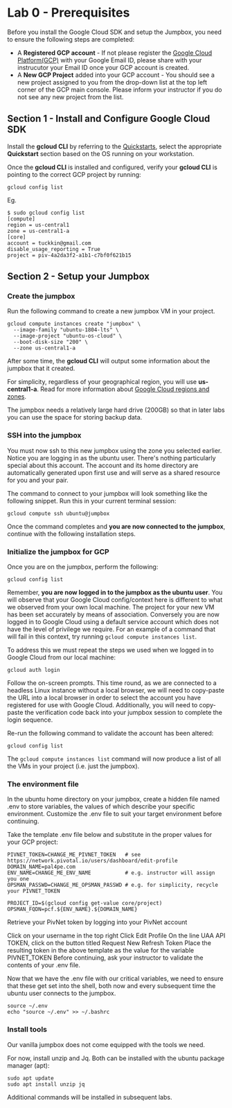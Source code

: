 # Lab 0 - Prerequisites

Before you install the Google Cloud SDK and setup the Jumpbox, you need to ensure the following steps are completed:
<ul>
  <li>A <b>Registered GCP account</b> - If not please register the <a href="https://cloud.google.com/">Google Cloud Platform(GCP)</a> with your Google Email ID, please share with your instrucutor your Email ID once your GCP account is created.
  <li>A <b>New GCP Project</b> added into your GCP account - You should see a new project assigned to you from the drop-down list at the top left corner of the GCP main console. Please inform your instructor if you do not see any new project from the list.
</ul>

## Section 1 - Install and Configure Google Cloud SDK

Install the **gcloud CLI** by referring to the [Quickstarts](https://cloud.google.com/sdk/docs/quickstarts), select the appropriate **Quickstart** section based on the OS running on your workstation.

Once the **gcloud CLI** is installed and configured, verify your **gcloud CLI** is pointing to the correct GCP project by running:

```
gcloud config list
```
Eg.
```
$ sudo gcloud config list
[compute]
region = us-central1
zone = us-central1-a
[core]
account = tuckkin@gmail.com
disable_usage_reporting = True
project = piv-4a2da3f2-a1b1-c7bf0f621b15
```

## Section 2 - Setup your Jumpbox
### Create the jumpbox
Run the following command to create a new jumpbox VM in your project.

```
gcloud compute instances create "jumpbox" \
  --image-family "ubuntu-1804-lts" \
  --image-project "ubuntu-os-cloud" \
  --boot-disk-size "200" \
  --zone us-central1-a
```

After some time, the **gcloud CLI** will output some information about the jumpbox that it created.

For simplicity, regardless of your geographical region, you will use **us-central1-a**. Read for more information about [Google Cloud regions and zones](https://cloud.google.com/compute/docs/regions-zones/#available).

The jumpbox needs a relatively large hard drive (200GB) so that in later labs you can use the space for storing backup data.

### SSH into the jumpbox
You must now ssh to this new jumpbox using the zone you selected earlier. Notice you are logging in as the ubuntu user. There's nothing particularly special about this account. The account and its home directory are automatically generated upon first use and will serve as a shared resource for you and your pair.

The command to connect to your jumpbox will look something like the following snippet. Run this in your current terminal session:
```
gcloud compute ssh ubuntu@jumpbox
```
Once the command completes and **you are now connected to the jumpbox**, continue with the following installation steps.

### Initialize the jumpbox for GCP
Once you are on the jumpbox, perform the following:
```
gcloud config list
```
Remember, **you are now logged in to the jumpbox as the ubuntu user**. You will observe that your Google Cloud config/context here is different to what we observed from your own local machine. The project for your new VM has been set accurately by means of association. Conversely you are now logged in to Google Cloud using a default service account which does not have the level of privilege we require. For an example of a command that will fail in this context, try running ```gcloud compute instances list```.

To address this we must repeat the steps we used when we logged in to Google Cloud from our local machine:
```
gcloud auth login
```
Follow the on-screen prompts. This time round, as we are connected to a headless Linux instance without a local browser, we will need to copy-paste the URL into a local browser in order to select the account you have registered for use with Google Cloud. Additionally, you will need to copy-paste the verification code back into your jumpbox session to complete the login sequence.

Re-run the following command to validate the account has been altered:
```
gcloud config list
```
The ```gcloud compute instances list``` command will now produce a list of all the VMs in your project (i.e. just the jumpbox).

### The environment file
In the ubuntu home directory on your jumpbox, create a hidden file named .env to store variables, the values of which describe your specific environment. Customize the .env file to suit your target environment before continuing.

Take the template .env file below and substitute in the proper values for your GCP project:
```
PIVNET_TOKEN=CHANGE_ME_PIVNET_TOKEN   # see https://network.pivotal.io/users/dashboard/edit-profile
DOMAIN_NAME=pal4pe.com
ENV_NAME=CHANGE_ME_ENV_NAME           # e.g. instructor will assign you one
OPSMAN_PASSWD=CHANGE_ME_OPSMAN_PASSWD # e.g. for simplicity, recycle your PIVNET_TOKEN

PROJECT_ID=$(gcloud config get-value core/project)
OPSMAN_FQDN=pcf.${ENV_NAME}.${DOMAIN_NAME}
```
Retrieve your PivNet token by logging into your PivNet account

Click on your username in the top right
Click Edit Profile
On the line UAA API TOKEN, click on the button titled
Request New Refresh Token
Place the resulting token in the above template as the value for the variable PIVNET_TOKEN
Before continuing, ask your instructor to validate the contents of your .env file.

Now that we have the .env file with our critical variables, we need to ensure that these get set into the shell, both now and every subsequent time the ubuntu user connects to the jumpbox.
```
source ~/.env
echo "source ~/.env" >> ~/.bashrc
```
### Install tools
Our vanilla jumpbox does not come equipped with the tools we need.

For now, install unzip and Jq. Both can be installed with the ubuntu package manager (apt):
```
sudo apt update
sudo apt install unzip jq
```
Additional commands will be installed in subsequent labs.
